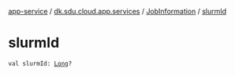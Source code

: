 [app-service](../../index.md) / [dk.sdu.cloud.app.services](../index.md) / [JobInformation](index.md) / [slurmId](./slurm-id.md)

# slurmId

`val slurmId: `[`Long`](https://kotlinlang.org/api/latest/jvm/stdlib/kotlin/-long/index.html)`?`